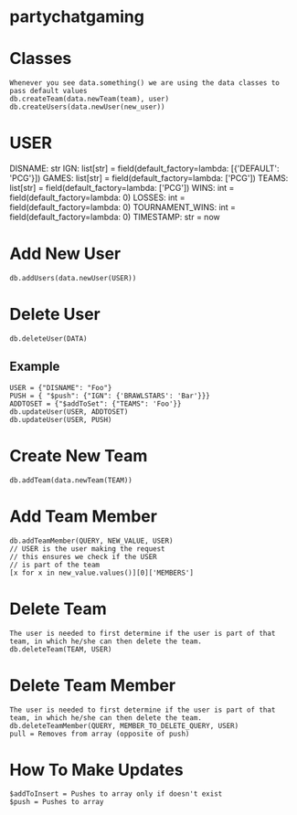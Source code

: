 # partychatgaming

# Classes 
    Whenever you see data.something() we are using the data classes to pass default values
    db.createTeam(data.newTeam(team), user)
    db.createUsers(data.newUser(new_user))

# USER
DISNAME: str
IGN: list[str] = field(default_factory=lambda: [{'DEFAULT': 'PCG'}])
GAMES: list[str] = field(default_factory=lambda: ['PCG'])
TEAMS: list[str] = field(default_factory=lambda: ['PCG'])
WINS: int = field(default_factory=lambda: 0)
LOSSES: int = field(default_factory=lambda: 0)
TOURNAMENT_WINS: int = field(default_factory=lambda: 0)
TIMESTAMP: str = now

# Add New User
    db.addUsers(data.newUser(USER))

# Delete User
    db.deleteUser(DATA)

## Example
    USER = {"DISNAME": "Foo"}
    PUSH = { "$push": {"IGN": {'BRAWLSTARS': 'Bar'}}}
    ADDTOSET = {"$addToSet": {"TEAMS": 'Foo'}}
    db.updateUser(USER, ADDTOSET)
    db.updateUser(USER, PUSH)


# Create New Team
    db.addTeam(data.newTeam(TEAM))

# Add Team Member
    db.addTeamMember(QUERY, NEW_VALUE, USER)
    // USER is the user making the request
    // this ensures we check if the USER
    // is part of the team
    [x for x in new_value.values()][0]['MEMBERS']

# Delete Team
    The user is needed to first determine if the user is part of that team, in which he/she can then delete the team.
    db.deleteTeam(TEAM, USER)

# Delete Team Member
    The user is needed to first determine if the user is part of that team, in which he/she can then delete the team.
    db.deleteTeamMember(QUERY, MEMBER_TO_DELETE_QUERY, USER)
    pull = Removes from array (opposite of push)


# How To Make Updates
    $addToInsert = Pushes to array only if doesn't exist
    $push = Pushes to array
